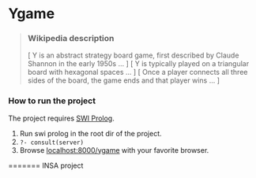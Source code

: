 # Ygame

> ### Wikipedia description
>[ Y is an abstract strategy board game, first described by Claude Shannon in the early 1950s ... ]
>[ Y is typically played on a triangular board with hexagonal spaces ... ]
>[ Once a player connects all three sides of the board, the game ends and that player wins ... ]

### How to run the project
The project requires [SWI Prolog](http://www.swi-prolog.org/).

 1. Run swi prolog in the root dir of the project.
 2. `?- consult(server)`
 3. Browse [localhost:8000/ygame](localhost:8000/ygame) with your favorite browser.

=======
INSA project

